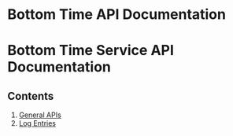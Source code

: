 # Bottom Time API Documentation

# Bottom Time Service API Documentation

## Contents
1. [General APIs](General.md)
1. [Log Entries](LogEntries.md)
